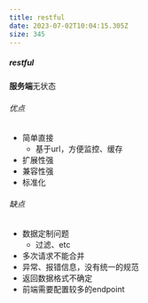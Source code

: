 ```yaml
---
title: restful
date: 2023-07-02T10:04:15.305Z
size: 345
---
```

##### restful

**服务端**无状态

###### 优点

- 简单直接
  - 基于url，方便监控、缓存
- 扩展性强
- 兼容性强
- 标准化

###### 缺点

- 数据定制问题
  - 过滤、etc
- 多次请求不能合并
- 异常、报错信息，没有统一的规范
- 返回数据格式不确定
- 前端需要配置较多的endpoint
